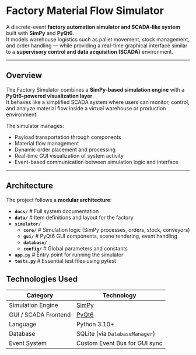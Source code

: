 # Factory Material Flow Simulator

A discrete-event **factory automation simulator and SCADA-like system** built with **SimPy** and **PyQt6**.  
It models warehouse logistics such as pallet movement, stock management, and order handling — while providing a real-time graphical interface similar to a **supervisory control and data acquisition (SCADA)** environment.

---

## Overview

The Factory Simulator combines a **SimPy-based simulation engine** with a **PyQt6-powered visualization layer**.  
It behaves like a simplified SCADA system where users can monitor, control, and analyze material flow inside a virtual warehouse or production environment.

The simulator manages:
- Payload transportation through components
- Material flow management
- Dynamic order placement and processing  
- Real-time GUI visualization of system activity  
- Event-based communication between simulation logic and interface

---

## Architecture

The project follows a **modular architecture**:
- **`docs/`** # Full system documentation
- **`data/`** # Item definitions and layout for the factory
- **`simulator/`**
  - **`core/`** # Simulation logic (SimPy processes, orders, stock, conveyors)
  - **`gui/`** # PyQt6 GUI components, scene rendering, event handling
  - **`database/`**
  - **`config/`** # Global parameters and constants
- **`app.py`** # Entry point for running the simulator
- **`tests.py`** # Essential test files using pytest

## Technologies Used

| Category | Technology |
|-----------|-------------|
| Simulation Engine | [SimPy](https://simpy.readthedocs.io/) |
| GUI / SCADA Frontend | [PyQt6](https://doc.qt.io/qtforpython/) |
| Language | Python 3.10+ |
| Database | SQLite (via `DatabaseManager`) |
| Event System | Custom Event Bus for GUI sync |
